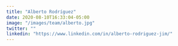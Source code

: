 ```yaml
---
title: "Alberto Rodríguez"
date: 2020-08-10T16:33:04-05:00
image: "/images/team/alberto.jpg"
twitter: ""
linkedin: "https://www.linkedin.com/in/alberto-rodriguez-jim/"
---
```


